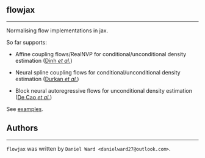 ## flowjax
-------

Normalising flow implementations in jax.

So far supports:

- Affine coupling flows/RealNVP for conditional/unconditional density estimation ([Dinh *et al.*](https://arxiv.org/abs/1605.08803))

- Neural spline coupling flows for conditional/unconditional density estimation ([Durkan *et al.*](https://arxiv.org/abs/1906.04032/))

- Block neural autoregressive flows for unconditional density estimation ([De Cao *et al.*](https://arxiv.org/abs/1904.04676))


See [examples](https://github.com/danielward27/flowjax/blob/main/examples/).

## Authors
-------

`flowjax` was written by `Daniel Ward <danielward27@outlook.com>`.

